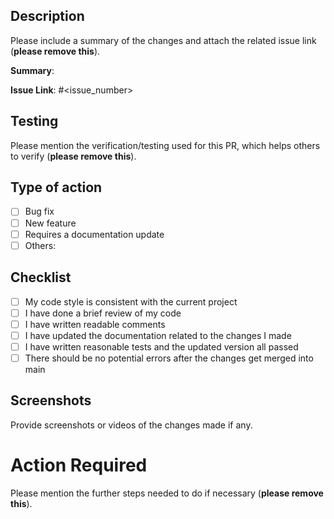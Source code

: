 ## Description

Please include a summary of the changes and attach the related issue link (**please remove this**).

**Summary**:

**Issue Link**: #<issue_number>

## Testing

Please mention the verification/testing used for this PR, which helps others to verify (**please remove this**).

## Type of action

- [ ] Bug fix
- [ ] New feature
- [ ] Requires a documentation update
- [ ] Others:

## Checklist

- [ ] My code style is consistent with the current project
- [ ] I have done a brief review of my code
- [ ] I have written readable comments
- [ ] I have updated the documentation related to the changes I made
- [ ] I have written reasonable tests and the updated version all passed
- [ ] There should be no potential errors after the changes get merged into main

## Screenshots

Provide screenshots or videos of the changes made if any.

# Action Required

Please mention the further steps needed to do if necessary (**please remove this**).
